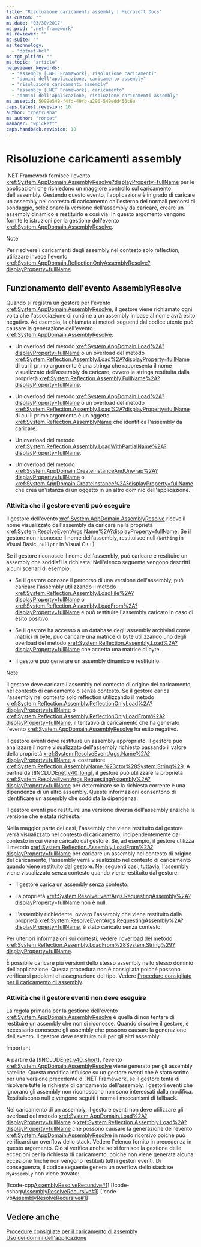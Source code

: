 ```yaml
---
title: "Risoluzione caricamenti assembly | Microsoft Docs"
ms.custom: ""
ms.date: "03/30/2017"
ms.prod: ".net-framework"
ms.reviewer: ""
ms.suite: ""
ms.technology: 
  - "dotnet-bcl"
ms.tgt_pltfrm: ""
ms.topic: "article"
helpviewer_keywords: 
  - "assembly [.NET Framework], risoluzione caricamenti"
  - "domini dell'applicazione, caricamento assembly"
  - "risoluzione caricamenti assembly"
  - "assembly [.NET Framework], caricamento"
  - "domini dell'applicazione, risoluzione caricamenti assembly"
ms.assetid: 5099e549-f4fd-49fb-a290-549edd456c6a
caps.latest.revision: 10
author: "rpetrusha"
ms.author: "ronpet"
manager: "wpickett"
caps.handback.revision: 10
---
```

# Risoluzione caricamenti assembly
.NET Framework fornisce l'evento <xref:System.AppDomain.AssemblyResolve?displayProperty=fullName> per le applicazioni che richiedono un maggiore controllo sul caricamento dell'assembly.  Gestendo questo evento, l'applicazione è in grado di caricare un assembly nel contesto di caricamento dall'esterno dei normali percorsi di sondaggio, selezionare la versione dell'assembly da caricare, creare un assembly dinamico e restituirlo e così via.  In questo argomento vengono fornite le istruzioni per la gestione dell'evento <xref:System.AppDomain.AssemblyResolve>.  
  
> [!NOTE]
>  Per risolvere i caricamenti degli assembly nel contesto solo reflection, utilizzare invece l'evento <xref:System.AppDomain.ReflectionOnlyAssemblyResolve?displayProperty=fullName>.  
  
## Funzionamento dell'evento AssemblyResolve  
 Quando si registra un gestore per l'evento <xref:System.AppDomain.AssemblyResolve>, il gestore viene richiamato ogni volta che l'associazione di runtime a un assembly in base al nome avrà esito negativo.  Ad esempio, la chiamata ai metodi seguenti dal codice utente può causare la generazione dell'evento <xref:System.AppDomain.AssemblyResolve>:  
  
-   Un overload del metodo <xref:System.AppDomain.Load%2A?displayProperty=fullName> o un overload del metodo <xref:System.Reflection.Assembly.Load%2A?displayProperty=fullName> di cui il primo argomento è una stringa che rappresenta il nome visualizzato dell'assembly da caricare, ovvero la stringa restituita dalla proprietà <xref:System.Reflection.Assembly.FullName%2A?displayProperty=fullName>.  
  
-   Un overload del metodo <xref:System.AppDomain.Load%2A?displayProperty=fullName> o un overload del metodo <xref:System.Reflection.Assembly.Load%2A?displayProperty=fullName> di cui il primo argomento è un oggetto <xref:System.Reflection.AssemblyName> che identifica l'assembly da caricare.  
  
-   Un overload del metodo <xref:System.Reflection.Assembly.LoadWithPartialName%2A?displayProperty=fullName>.  
  
-   Un overload del metodo <xref:System.AppDomain.CreateInstanceAndUnwrap%2A?displayProperty=fullName> o <xref:System.AppDomain.CreateInstance%2A?displayProperty=fullName> che crea un'istanza di un oggetto in un altro dominio dell'applicazione.  
  
### Attività che il gestore eventi può eseguire  
 Il gestore dell'evento <xref:System.AppDomain.AssemblyResolve> riceve il nome visualizzato dell'assembly da caricare nella proprietà <xref:System.ResolveEventArgs.Name%2A?displayProperty=fullName>.  Se il gestore non riconosce il nome dell'assembly, restituisce null \(`Nothing` in Visual Basic, `nullptr` in Visual C\+\+\).  
  
 Se il gestore riconosce il nome dell'assembly, può caricare e restituire un assembly che soddisfi la richiesta.  Nell'elenco seguente vengono descritti alcuni scenari di esempio.  
  
-   Se il gestore conosce il percorso di una versione dell'assembly, può caricare l'assembly utilizzando il metodo <xref:System.Reflection.Assembly.LoadFile%2A?displayProperty=fullName> o <xref:System.Reflection.Assembly.LoadFrom%2A?displayProperty=fullName> e può restituire l'assembly caricato in caso di esito positivo.  
  
-   Se il gestore ha accesso a un database degli assembly archiviati come matrici di byte, può caricare una matrice di byte utilizzando uno degli overload del metodo <xref:System.Reflection.Assembly.Load%2A?displayProperty=fullName> che accetta una matrice di byte.  
  
-   Il gestore può generare un assembly dinamico e restituirlo.  
  
> [!NOTE]
>  Il gestore deve caricare l'assembly nel contesto di origine del caricamento, nel contesto di caricamento o senza contesto.  Se il gestore carica l'assembly nel contesto solo reflection utilizzando il metodo <xref:System.Reflection.Assembly.ReflectionOnlyLoad%2A?displayProperty=fullName> o <xref:System.Reflection.Assembly.ReflectionOnlyLoadFrom%2A?displayProperty=fullName>, il tentativo di caricamento che ha generato l'evento <xref:System.AppDomain.AssemblyResolve> ha esito negativo.  
  
 Il gestore eventi deve restituire un assembly appropriato.  Il gestore può analizzare il nome visualizzato dell'assembly richiesto passando il valore della proprietà <xref:System.ResolveEventArgs.Name%2A?displayProperty=fullName> al costruttore <xref:System.Reflection.AssemblyName.%23ctor%28System.String%29>.  A partire da [!INCLUDE[net_v40_long](../../../includes/net-v40-long-md.md)], il gestore può utilizzare la proprietà <xref:System.ResolveEventArgs.RequestingAssembly%2A?displayProperty=fullName> per determinare se la richiesta corrente è una dipendenza di un altro assembly.  Queste informazioni consentono di identificare un assembly che soddisfa la dipendenza.  
  
 Il gestore eventi può restituire una versione diversa dell'assembly anziché la versione che è stata richiesta.  
  
 Nella maggior parte dei casi, l'assembly che viene restituito dal gestore verrà visualizzato nel contesto di caricamento, indipendentemente dal contesto in cui viene caricato dal gestore.  Se, ad esempio, il gestore utilizza il metodo <xref:System.Reflection.Assembly.LoadFrom%2A?displayProperty=fullName> per caricare un assembly nel contesto di origine del caricamento, l'assembly verrà visualizzato nel contesto di caricamento quando viene restituito dal gestore.  Nei seguenti casi, tuttavia, l'assembly viene visualizzato senza contesto quando viene restituito dal gestore:  
  
-   Il gestore carica un assembly senza contesto.  
  
-   La proprietà <xref:System.ResolveEventArgs.RequestingAssembly%2A?displayProperty=fullName> non è null.  
  
-   L'assembly richiedente, ovvero l'assembly che viene restituito dalla proprietà <xref:System.ResolveEventArgs.RequestingAssembly%2A?displayProperty=fullName>, è stato caricato senza contesto.  
  
 Per ulteriori informazioni sui contesti, vedere l'overload del metodo <xref:System.Reflection.Assembly.LoadFrom%28System.String%29?displayProperty=fullName>.  
  
 È possibile caricare più versioni dello stesso assembly nello stesso dominio dell'applicazione.  Questa procedura non è consigliata poiché possono verificarsi problemi di assegnazione del tipo.  Vedere [Procedure consigliate per il caricamento di assembly](../../../docs/framework/deployment/best-practices-for-assembly-loading.md).  
  
### Attività che il gestore eventi non deve eseguire  
 La regola primaria per la gestione dell'evento <xref:System.AppDomain.AssemblyResolve> è quella di non tentare di restituire un assembly che non si riconosce.  Quando si scrive il gestore, è necessario conoscere gli assembly che possono causare la generazione dell'evento.  Il gestore deve restituire null per gli altri assembly.  
  
> [!IMPORTANT]
>  A partire da [!INCLUDE[net_v40_short](../../../includes/net-v40-short-md.md)], l'evento <xref:System.AppDomain.AssemblyResolve> viene generato per gli assembly satellite.  Questa modifica influisce su un gestore eventi che è stato scritto per una versione precedente di .NET Framework, se il gestore tenta di risolvere tutte le richieste di caricamento dell'assembly.  I gestori eventi che ignorano gli assembly non riconoscono non sono interessati dalla modifica. Restituiscono null e vengono seguiti i normali meccanismi di fallback.  
  
 Nel caricamento di un assembly, il gestore eventi non deve utilizzare gli overload del metodo <xref:System.AppDomain.Load%2A?displayProperty=fullName> o <xref:System.Reflection.Assembly.Load%2A?displayProperty=fullName> che possono causare la generazione dell'evento <xref:System.AppDomain.AssemblyResolve> in modo ricorsivo poiché può verificarsi un overflow dello stack. Vedere l'elenco fornito in precedenza in questo argomento. Ciò si verifica anche se si fornisce la gestione delle eccezioni per la richiesta di caricamento, poiché non viene generata alcuna eccezione finché non vengono restituiti tutti i gestori eventi.  Di conseguenza, il codice seguente genera un overflow dello stack se `MyAssembly` non viene trovato:  
  
 [!code-cpp[AssemblyResolveRecursive#1](../../../samples/snippets/cpp/VS_Snippets_CLR/assemblyresolverecursive/cpp/example.cpp#1)]
 [!code-csharp[AssemblyResolveRecursive#1](../../../samples/snippets/csharp/VS_Snippets_CLR/assemblyresolverecursive/cs/example.cs#1)]
 [!code-vb[AssemblyResolveRecursive#1](../../../samples/snippets/visualbasic/VS_Snippets_CLR/assemblyresolverecursive/vb/example.vb#1)]  
  
## Vedere anche  
 [Procedure consigliate per il caricamento di assembly](../../../docs/framework/deployment/best-practices-for-assembly-loading.md)   
 [Uso dei domini dell'applicazione](../../../docs/framework/app-domains/use.md)